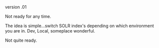 version .01

Not ready for any time.

The idea is simple...switch SOLR index's depending on which environment you are in. Dev, Local, someplace wonderful.

Not quite ready.